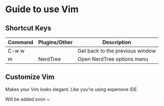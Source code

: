 # Guide to use Vim

## Shortcut Keys
Command | Plugins/Other | Description
------- | ------------- | -----------
C-w w | | Get back to the previous window  
m | NerdTree | Open NerdTree options menu

## Customize Vim
Makes your Vim looks elegant. Like you're using expensive IDE.

Will be added soon ~
